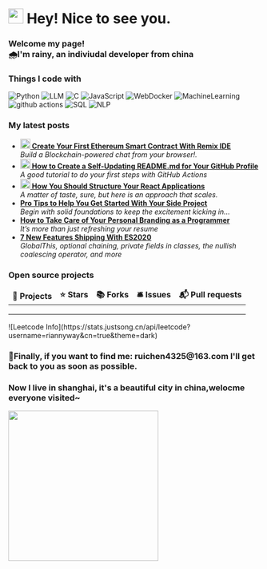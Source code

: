 <h1><img src="https://emojis.slackmojis.com/emojis/images/1531849430/4246/blob-sunglasses.gif?1531849430" width="30"/> Hey! Nice to see you.</h1>

<p><h3>Welcome my page!</br>🌧I'm rainy, an indiviudal developer from china <img src="https://github.com/riannyway/riannyway/assets/149923757/19f11cad-2eba-4269-ac38-eefa5d9d0fe4" width="14"/></h3> 

<h3>Things I code with</h3>
<p>
   <img alt="Python" src="https://img.shields.io/badge/-Python-45b8d8?style=flat-square&logo=python&logoColor=white" />
   <img alt="LLM" src="https://img.shields.io/badge/-LLM-8DD6F9?style=flat-square&logo=webpack&logoColor=white" /> 
   <img alt="C" src="https://img.shields.io/badge/-C-46a2f1?style=flat-square&logo=C&logoColor=white" />
   <img alt="JavaScript" src="https://img.shields.io/badge/-JavaScript-2088FF?style=flat-square&logo=JavaScript&logoColor=white" />
   <img alt="WebDocker" src="https://img.shields.io/badge/-WebDocker-1a73e8?style=flat-square&logo=docker&logoColor=white" />
   <img alt="MachineLearning" src="https://img.shields.io/badge/-MachineLearning-007ACC?style=flat-square&logo=coder&logoColor=white" />
   <img alt="github actions" src="https://img.shields.io/badge/-Github_Actions-2088FF?style=flat-square&logo=github-actions&logoColor=white" />
   <img alt="SQL" src="https://img.shields.io/badge/-SQL-ea2845?style=flat-square&logo=salla&logoColor=white" />
   <img alt="NLP" src="https://img.shields.io/badge/-NLP-ea2845?style=flat-square&logo=namebase&logoColor=white"/>
</p>
<h3>My latest posts</h3>
<ul>
  <li><a href="https://medium.com/better-programming/create-your-first-ethereum-smart-contract-with-remix-ide-667e46e81901"><b><img src="https://emojipedia-us.s3.dualstack.us-west-1.amazonaws.com/thumbs/240/apple/237/fire_1f525.png" width="20" alt="new" /> Create Your First Ethereum Smart Contract With Remix IDE</b></a><br/><i>Build a Blockchain-powered chat from your browser!.</i></li>
  <li><a href="https://medium.com/@th.guibert/how-to-create-a-self-updating-readme-md-for-your-github-profile-f8b05744ca91"><b><img src="https://emojipedia-us.s3.dualstack.us-west-1.amazonaws.com/thumbs/240/apple/237/fire_1f525.png" width="20" alt="new" /> How to Create a Self-Updating README.md for Your GitHub Profile</b></a><br/><i>A good tutorial to do your first steps with GitHub Actions</i></li>
    <li><a href="https://medium.com/better-programming/how-you-should-structure-your-react-applications-e7dd32375a98"><b><img src="https://emojipedia-us.s3.dualstack.us-west-1.amazonaws.com/thumbs/240/apple/237/fire_1f525.png" width="20" alt="new" /> How You Should Structure Your React Applications</b></a><br/><i>A matter of taste, sure, but here is an approach that scales.</i></li>
  <li><a href="https://medium.com/better-programming/pro-tips-to-help-you-get-started-with-your-side-project-15d01b76e0d8"><b>Pro Tips to Help You Get Started With Your Side Project</b></a><br/><i>Begin with solid foundations to keep the excitement kicking in...</i></li>
  <li><a href="https://medium.com/better-programming/how-to-take-care-of-your-personal-branding-as-a-programmer-2d3aeba56cb9"><b>How to Take Care of Your Personal Branding as a Programmer</b></a><br/><i>It’s more than just refreshing your resume</i></li>
  <li><a href="https://medium.com/better-programming/8-new-features-shipping-with-es2020-7a2721f710fb"><b>7 New Features Shipping With ES2020</b></a><br/><i>GlobalThis, optional chaining, private fields in classes, the nullish coalescing operator, and more</i></li>
</ul>
<h3>Open source projects</h3>
<table>
  <thead align="center">
    <tr border: none;>
      <td><b>🎁 Projects</b></td>
      <td><b>⭐ Stars</b></td>
      <td><b>📚 Forks</b></td>
      <td><b>🛎 Issues</b></td>
      <td><b>📬 Pull requests</b></td>
    </tr>
  </thead>
  <tbody>
    <tr>
      <td><a ><b></b></a></td>
      <td></td>
      <td></td>
      <td></td>
      <td></td>
    </tr>
	  <tr>
      <td></b></a></td>
      <td></td>
      <td></td>
      <td></td>
      <td></td>
    </tr>
    <tr>
      <td></b></a></td>
      <td></td>
      <td></td>
      <td></td>
      <td></td>
    </tr>
  </tbody>
</table>
![Leetcode Info](https://stats.justsong.cn/api/leetcode?username=riannyway&cn=true&theme=dark)
</p><h3>📧Finally, if you want to find me: ruichen4325@163.com  I'll get back to you as soon as possible.</h3>
</p><h3>Now I live in shanghai, it's a beautiful city in china,welocme everyone visited~</h3>
<img src="02857a2df821c890ff10fe29092a9d0.png" width="300"/>
